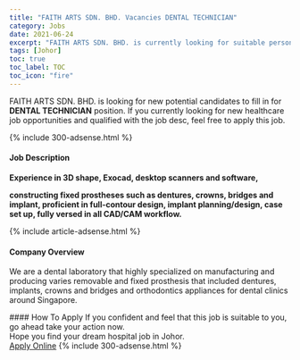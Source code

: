 ```yaml
---
title: "FAITH ARTS SDN. BHD. Vacancies DENTAL TECHNICIAN" 
category: Jobs 
date: 2021-06-24 
excerpt: "FAITH ARTS SDN. BHD. is currently looking for suitable person to fill in the DENTAL TECHNICIAN which positioned at Johor" 
tags: [Johor] 
toc: true 
toc_label: TOC 
toc_icon: "fire" 
--- 
```


<p>FAITH ARTS SDN. BHD. is looking for new potential candidates to fill in for <b>DENTAL TECHNICIAN</b> position. If you currently looking for new healthcare job opportunities and qualified with the job desc, feel free to apply this job.
</p>{% include 300-adsense.html %} 
<div><div><h4>Job Description</h4></div><div><div><span><div><p><strong>Experience in 3D shape, Exocad, desktop scanners and software,</strong></p><p><strong>constructing fixed prostheses such as dentures, crowns, bridges and implant, proficient in full-contour design, implant planning/design, case set up, fully versed in all CAD/CAM workflow.</strong></p></div></span></div></div></div> 
{% include article-adsense.html %} 
<div><div><h4>Company Overview</h4></div><div><div><span><div><p>We are a dental laboratory that highly specialized on manufacturing and producing varies removable and fixed prosthesis that included dentures, implants, crowns and bridges and orthodontics appliances for dental clinics around Singapore.</p></div></span></div></div></div> 
#### How To Apply 
If you confident and feel that this job is suitable to you, go ahead take your action now. <br/> 
Hope you find your dream hospital job in Johor. <br/> 
<a href="https://www.jobstreet.com.my/en/job/dental-technician-4584913?jobId=jobstreet-my-job-4584913" class="btn btn--warning" target="_blank" rel="nofollow noopenner">Apply Online</a> 
{% include 300-adsense.html %} 
